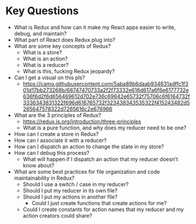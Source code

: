 # Key Questions
* What is Redux and how can it make my React apps easier to write, debug, and maintain?
* What part of React does Redux plug into?
* What are some key concepts of Redux?
  * What is a store?
  * What is an action?
  * What is a reducer?
  * What is this, fucking Redux jeopardy?
* Can I get a visual on this pls?
  * https://camo.githubusercontent.com/5aba89b6daab934631adffc1f301d17bb273268b/68747470733a2f2f73332e616d617a6f6e6177732e636f6d2f6d656469612d702e736c69642e65732f75706c6f6164732f3336343831322f696d616765732f323438343535322f415243482d5265647578322d7265616c2e676966
* What are the 3 principles of Redux?
  * https://redux.js.org/introduction/three-principles
  * What is a pure function, and why does my reducer need to be one?
* How can I create a store in Redux?
* How can I associate it with a reducer?
* How can I dispatch an action to change the state in my store?
* How can I debug this process?
  * What will happen if I dispatch an action that my reducer doesn't know about?
* What are some best practices for file organization and code maintainability in Redux?
  * Should I use a switch / case in my reducer?
  * Should I put my reducer in its own file?
  * Should I put my actions in another file?
    * Could I just create functions that create actions for me?
  * Could I create constants for action names that my reducer and my action creators could share?






  